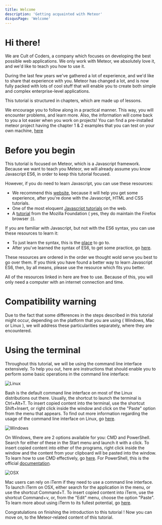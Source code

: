 ```yaml
---
title: Welcome
description: 'Getting acquainted with Meteor'
disqusPage: 'Welcome'
---
```


<h1>Hi there!</h1>

We are Cult of Coders, a company which focuses on developing the best possible web applications.
We only work with Meteor, we absolutely love it, and we'd like to teach you how to use it.

During the last few years we've gathered a lot of experience, and we'd like to share that experience with you.
Meteor has changed a lot, and is now fully packed with lots of cool stuff that will enable you to create both
simple and complex enterprise-level applications.

This tutorial is structured in chapters, which are made up of lessons.

We encourage you to follow along in a practical manner. This way, you will encounter problems, and learn more.
Also, the information will come back to you a lot easier when you work on projects!
You can find a pre-installed meteor project having the chapter 1 & 2 examples that you can test on your own machine, [here](https://github.com/cult-of-coders/meteor-tuts-boilerplate)

<h1>Before you begin</h1>

This tutorial is focused on Meteor, which is a Javascript framework.
Because we want to teach you Meteor, we will already assume you know Javascript ES6, in order to keep this tutorial focused.

However, if you do need to learn Javascript, you can use these resources:
- We recommend this [website](https://www.freecodecamp.org/), because it will help you get some experience, after you're
 done with the Javascript, HTML and CSS tutorials.
- One of the most eloquent [Javascript tutorials](http://eloquentjavascript.net/) on the web.
- A [tutorial](https://developer.mozilla.org/en-US/docs/Web/JavaScript/A_re-introduction_to_JavaScript) from the 
Mozilla Foundation ( yes, they do maintain the Firefox browser :)).

If you are familiar with Javascript, but not with the ES6 syntax, you can use these resources to learn it:
- To just learn the syntax, this is the [place](http://exploringjs.com/es6/index.html) to go to. 
- After you've learned the syntax of ES6, to get some practice, go [here](http://es6katas.org/). 

These resources are ordered in the order we thought wold serve you best to go over them. If you think you have found a 
better way to learn Javascript ES6, then, by all means, please use the resource which fits you better. 

All of the resources linked in here are free to use. Because of this, you will only need a computer with an internet 
connection and time.

<h1>Compatibility warning</h1>

Due to the fact that some differences in the steps described in this tutorial might occur, depending on the platform 
that you are using ( Windows, Mac or Linux ), we will address these particularities separately, where they are encountered.

<h1>Using the terminal</h1>

Throughout this tutorial, we will be using the command line interface extensively. 
To help you out, here are instructions that should enable you to perform some basic operations in the command line interface:

![Linux](../images/tuxSmall.png "Linux icon")

Bash is the default command line interface on most of the Linux distributions out there. 
Usually, the shortcut to launch the terminal is Ctrl+Alt+T.
To insert copied content into the terminal, use the shortcut Shift+Insert, or right click inside the window and click 
on the "Paste" option from the menu that appears. 
To find out more information regarding the usage of the command line interface on Linux, go [here](http://linuxcommand.org/). 

![Windows](../images/windowsSmall.png "Windows icon")

On Windows, there are 2 options available for you: CMD and PowerShell.
Search for either of these in the Start menu and launch it with a click.
To insert copied content into either of the programs, right click inside the window and the content from your clipboard will be pasted into the window.
To learn how to use CMD effectively, go [here](https://technet.microsoft.com/en-us/library/bb490890.aspx). 
For PowerShell, this is the official [documentation](https://docs.microsoft.com/en-us/powershell/scripting/core-powershell/console/powershell.exe-command-line-help?view=powershell-5.1).

![OSX](../images/OSXsmall.png "OSX icon")

Mac users can rely on iTerm if they need to use a command line interface.
To launch iTerm on OSX, either search for the application in the menu, or use the shortcut Command+T.
To insert copied content into iTerm, use the shortcut Command+v, or, from the "Edit" menu, choose the option "Paste".
To learn more about using iTerm to its fullest potential, go [here](https://www.iterm2.com/documentation.html).
 
Congratulations on finishing the introduction to this tutorial !
Now you can move on, to the Meteor-related content of this tutorial.
